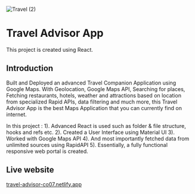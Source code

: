 ![Travel (2)](https://user-images.githubusercontent.com/61210025/129095087-8ec018e3-1cd2-4c55-8ffc-77da12d84308.png)

# Travel Advisor App

This project is created using React.

## Introduction

Built and Deployed an advanced Travel Companion Application using Google Maps. With Geolocation, Google Maps API, Searching for places, Fetching restaurants, hotels, weather and attractions based on location from specialized Rapid APIs, data filtering and much more, this Travel Advisor App is the best Maps Application that you can currently find on internet.

In this project :
1). Advanced React is used such as folder & file structure, hooks and refs etc.
2). Created a User Interface using Material UI
3). Worked with Google Maps API
4). And most importantly fetched data from unlimited sources using RapidAPI
5). Essentially, a fully functional responsive web portal is created.

## Live website
[travel-advisor-co07.netlify.app](url)


